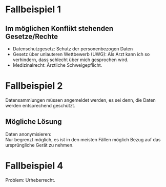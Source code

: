 # Fallbeispiel 1

## Im möglichen Konflikt stehenden Gesetze/Rechte
- Datenschutzgesetz: Schutz der personenbezogen Daten
- Gesetz über unlauteren Wettbewerb (UWG): Als Arzt kann ich so verhindern, dass schlecht über mich gesprochen wird.
- Medizinalrecht: Ärztliche Schweigepflicht.

# Fallbeispiel 2

Datensammlungen müssen angemeldet werden, es sei denn, die Daten werden entsprechend geschützt.

## Mögliche Lösung

Daten anonymisieren:  
Nur begrenzt möglich, es ist in den meisten Fällen möglich Bezug auf das ursprüngliche Gerät zu nehmen.

# Fallbeispiel 4

Problem: Urheberrecht.
